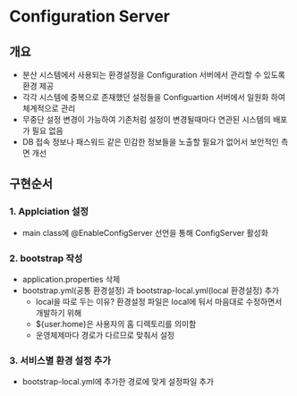 # Configuration Server
## 개요
- 분산 시스템에서 사용되는 환경설정을 Configuration 서버에서 관리할 수 있도록 환경 제공
- 각각 시스템에 중복으로 존재했던 설정들을 Configuartion 서버에서 일원화 하여 체계적으로 관리
- 무중단 설정 변경이 가능하여 기존처럼 설정이 변경될때마다 연관된 시스템의 배포가 필요 없음
- DB 접속 정보나 패스워드 같은 민감한 정보들을 노출할 필요가 없어서 보안적인 측면 개선

## 구현순서
### 1. Applciation 설정
- main class에 @EnableConfigServer 선언을 통해 ConfigServer 활성화
### 2. bootstrap 작성
- application.properties 삭제
- bootstrap.yml(공통 환경설정) 과 bootstrap-local.yml(local 환경설정) 추가 
    - local을 따로 두는 이유? 환경설정 파일은 local에 둬서 마음대로 수정하면서 개발하기 위해
    - ${user.home}은 사용자의 홈 디렉토리를 의미함
    - 운영체제마다 경로가 다르므로 맞춰서 설정
### 3. 서비스별 환경 설정 추가
- bootstrap-local.yml에 추가한 경로에 맞게 설정파일 추가